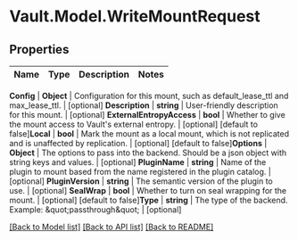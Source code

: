 # Vault.Model.WriteMountRequest

## Properties

Name | Type | Description | Notes
------------ | ------------- | ------------- | -------------

**Config** | **Object** | Configuration for this mount, such as default_lease_ttl and max_lease_ttl. | [optional] **Description** | **string** | User-friendly description for this mount. | [optional] **ExternalEntropyAccess** | **bool** | Whether to give the mount access to Vault&#x27;s external entropy. | [optional] [default to false]**Local** | **bool** | Mark the mount as a local mount, which is not replicated and is unaffected by replication. | [optional] [default to false]**Options** | **Object** | The options to pass into the backend. Should be a json object with string keys and values. | [optional] **PluginName** | **string** | Name of the plugin to mount based from the name registered in the plugin catalog. | [optional] **PluginVersion** | **string** | The semantic version of the plugin to use. | [optional] **SealWrap** | **bool** | Whether to turn on seal wrapping for the mount. | [optional] [default to false]**Type** | **string** | The type of the backend. Example: \&quot;passthrough\&quot; | [optional] 

[[Back to Model list]](../README.md#documentation-for-models) [[Back to API list]](../README.md#documentation-for-api-endpoints) [[Back to README]](../README.md)

